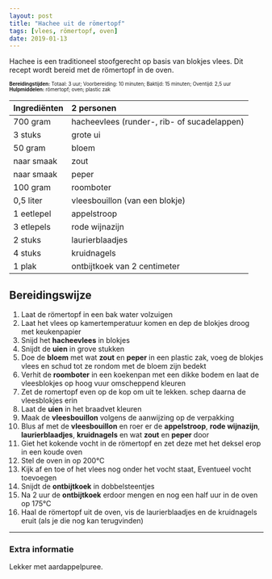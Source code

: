 ```yaml
---
layout: post
title: "Hachee uit de römertopf"
tags: [vlees, römertopf, oven]
date: 2019-01-13
---
```


Hachee is een traditioneel stoofgerecht op basis van blokjes vlees. Dit recept wordt bereid met de römertopf in de oven.

<sub><sup>
**Bereidingstijden:** Totaal: 3 uur; Voorbereiding: 10 minuten; Baktijd: 15 minuten; Oventijd: 2,5 uur  
**Hulpmiddelen:** römertopf; oven; plastic zak
</sup></sub>

| Ingrediënten | 2 personen                                  |
|:------------ |:------------------------------------------- |
| 700 gram     | hacheevlees (runder-, rib- of sucadelappen) |
| 3 stuks      | grote ui                                    |
| 50 gram      | bloem                                       |
| naar smaak   | zout                                        |
| naar smaak   | peper                                       |
| 100 gram     | roomboter                                   |
| 0,5 liter    | vleesbouillon (van een blokje)              |
| 1 eetlepel   | appelstroop                                 |
| 3 etlepels   | rode wijnazijn                              |
| 2 stuks      | laurierblaadjes                             |
| 4 stuks      | kruidnagels                                 |
| 1 plak       | ontbijtkoek van 2 centimeter                |

## Bereidingswijze
1. Laat de römertopf in een bak water volzuigen
2. Laat het vlees op kamertemperatuur komen en dep de blokjes droog met keukenpapier
3. Snijd het **hacheevlees** in blokjes
4. Snijdt de **uien** in grove stukken
5. Doe de **bloem** met wat **zout** en **peper** in een plastic zak, voeg de blokjes vlees en schud tot ze rondom met de bloem zijn bedekt
6. Verhit de **roomboter** in een koekenpan met een dikke bodem en laat de vleesblokjes op hoog vuur omscheppend kleuren
7. Zet de romertopf even op de kop om uit te lekken. schep daarna de vleesblokjes erin
8. Laat de **uien** in het braadvet kleuren
9. Maak de **vleesbouillon** volgens de aanwijzing op de verpakking
10. Blus af met de **vleesbouillon** en roer er de **appelstroop**, **rode wijnazijn**, **laurierblaadjes**, **kruidnagels** en wat **zout** en **peper** door
11. Giet het kokende vocht in de römertopf en zet deze met het deksel erop in een koude oven
12. Stel de oven in op 200°C
13. Kijk af en toe of het vlees nog onder het vocht staat, Eventueel vocht toevoegen
14. Snijdt de **ontbijtkoek** in dobbelsteentjes
15. Na 2 uur de **ontbijtkoek** erdoor mengen en nog een half uur in de oven op 175°C
16. Haal de römertopf uit de oven, vis de laurierblaadjes en de kruidnagels eruit (als je die nog kan terugvinden)

-----------------------------------------------------------------------
### Extra informatie  
Lekker met aardappelpuree.
